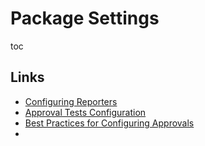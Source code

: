<a id="top"></a>

# Package Settings

toc

## Links
* [Configuring Reporters](../Reporters.md#package-level)
* [Approval Tests Configuration](../Configuration.md#package-level-settings)
* [Best Practices for Configuring Approvals](../explanations/BestConfigurationPractices.md#top)
* 
